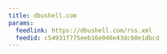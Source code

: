 ```yaml
---
title: dbushell.com
params:
  feedlink: https://dbushell.com/rss.xml
  feedid: c54931f775eeb16e048e43dc60e1dbcd
---
```

